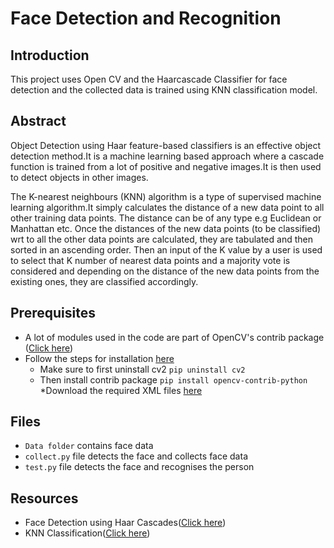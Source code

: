 # Face Detection and Recognition

## Introduction
This project uses Open CV and the Haarcascade Classifier for face detection and the collected data is trained using KNN classification model.

## Abstract 
Object Detection using Haar feature-based classifiers is an effective object detection method.It is a machine learning based approach where a cascade function is trained from a lot of positive and negative images.It is then used to detect objects in other images.

The K-nearest neighbours (KNN) algorithm is a type of supervised machine learning algorithm.It simply calculates the distance of a new data point to all other training data points. The distance can be of any type e.g Euclidean or Manhattan etc. Once the distances of the new data points (to be classified) wrt to all the other data points are calculated, they are tabulated and then sorted in an ascending order. Then an input of the K value by a user is used to select that K number of nearest data points and a majority vote is considered and depending on the distance of the new data points from the existing ones, they are classified accordingly. 

## Prerequisites
* A lot of modules used in the code are part of OpenCV's contrib package ([Click here](https://github.com/opencv/opencv_contrib))  
* Follow the steps for installation [here](https://pypi.org/project/opencv-contrib-python/)  
    * Make sure to first uninstall cv2 ``` pip uninstall cv2 ```  
    * Then install contrib package ``` pip install opencv-contrib-python ```  
*Download the required XML files [here](https://github.com/opencv/opencv/tree/master/data/haarcascades)

## Files
* ```Data folder``` contains face data
* ```collect.py``` file detects the face and collects face data 
* ```test.py``` file detects the face and recognises the person

## Resources
* Face Detection using Haar Cascades([Click here](https://opencv-python-tutroals.readthedocs.io/en/latest/py_tutorials/py_objdetect/py_face_detection/py_face_detection.html))
* KNN Classification([Click here](https://towardsdatascience.com/machine-learning-basics-with-the-k-nearest-neighbors-algorithm-6a6e71d01761))
